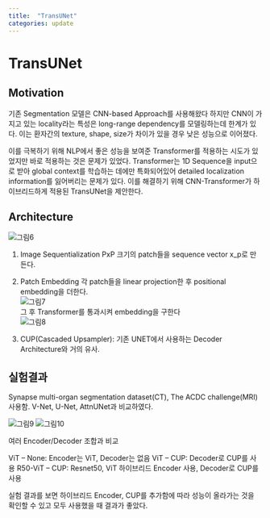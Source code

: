 ```yaml
---
title:  "TransUNet"
categories: update
---
```


TransUNet
=========

Motivation
----------

기존 Segmentation 모델은 CNN-based Approach를 사용해왔다 하지만 CNN이 가지고 있는 locality라는 특성은 long-range dependency를 모델링하는데 한계가 있다. 이는 환자간의 texture, shape, size가 차이가 있을 경우 낮은 성능으로 이어졌다.

이를 극복하기 위해 NLP에서 좋은 성능을 보여준 Transformer를 적용하는 시도가 있었지만 바로 적용하는 것은 문제가 있었다. Transformer는 1D Sequence을 input으로 받아 global context를 학습하는 데에만 특화되어있어 detailed localization information를 잃어버리는 문제가 있다. 이를 해결하기 위해 CNN-Transformer가 하이브리드하게 적용된 TransUNet을 제안한다.

Architecture
------------

![그림6](https://user-images.githubusercontent.com/46548053/110742066-0dda5c00-8279-11eb-9609-54ba6de9d57a.png)
1) Image Sequentialization 
PxP 크기의 patch들을 sequence vector x_p로 만든다.

2) Patch Embedding 각 patch들을 linear projection한 후 positional embedding을 더한다.  
![그림7](https://user-images.githubusercontent.com/46548053/110742200-4417db80-8279-11eb-8a93-d8f0700b4bd2.png)   
그 후 Transformer를 통과시켜 embedding을 구한다  
![그림8](https://user-images.githubusercontent.com/46548053/110742230-52fe8e00-8279-11eb-96d0-0cfbc3cf165d.png)  
3) CUP(Cascaded Upsampler):
기존 UNET에서 사용하는 Decoder Architecture와 거의 유사.

실험결과
--------

Synapse multi-organ segmentation dataset(CT), The ACDC challenge(MRI) 사용함. V-Net, U-Net, AttnUNet과 비교하였다.

![그림9](https://user-images.githubusercontent.com/46548053/110742256-5eea5000-8279-11eb-853b-e23e5d84c647.png)
![그림10](https://user-images.githubusercontent.com/46548053/110742275-6ad61200-8279-11eb-9d3d-0b6bad812af3.png)

여러 Encoder/Decoder 조합과 비교

ViT – None: Encoder는 ViT, Decoder는 없음 ViT – CUP: Decoder로 CUP를 사용 R50-ViT – CUP: Resnet50, ViT 하이브리드 Encoder 사용, Decoder로 CUP를 사용

실험 결과를 보면 하이브리드 Encoder, CUP를 추가함에 따라 성능이 올라가는 것을 확인할 수 있고 모두 사용했을 때 결과가 좋았다.

